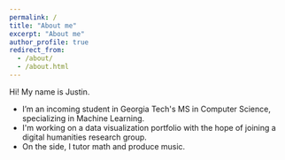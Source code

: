 ```yaml
---
permalink: /
title: "About me"
excerpt: "About me"
author_profile: true
redirect_from: 
  - /about/
  - /about.html
---
```


Hi! My name is Justin.
<ul><li>I’m an incoming student in Georgia Tech's MS in Computer Science, specializing in Machine Learning.</li>
<li>I'm working on a data visualization portfolio with the hope of joining a digital humanities research group.</li>
<li>On the side, I tutor math and produce music.</li></ul>
